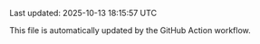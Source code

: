 Last updated: 2025-10-13 18:15:57 UTC

This file is automatically updated by the GitHub Action workflow.
